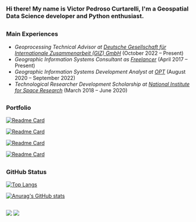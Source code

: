 ### Hi there! My name is Victor Pedroso Curtarelli, I'm a Geospatial Data Science developer and Python enthusiast.

##
<h3>Main Experiences</h3>
<ul>
<li><em>Geoprocessing Technical Advisor at <a href="https://www.giz.de/en/">Deutsche Gesellschaft für Internationale Zusammenarbeit (GIZ) GmbH</a></em> (October 2022 – Present)<br /></li>
<li><em>Geographic Information Systems Consultant as <a href="https://www.linkedin.com/in/victorcurtarelli/">Freelancer</a></em> (April 2017 – Present)<br /></li>
<li><em>Geographic Information Systems Development Analyst at <a href="https://opt.com.br/">OPT</a></em> (August 2020 – September 2022)<br /></li>
<li><em>Technological Researcher Development Scholarship at <a href="http://www.inpe.br/posgraduacao/">National Institute for Space Research</a></em> (March 2018 – June 2020)<br /></li>
</ul>

##
<h3>Portfolio</h3>

[![Readme Card](https://github-readme-stats.vercel.app/api/pin/?username=curtarelli&repo=portfolio-python&show_owner=true&theme=aura)](https://github.com/curtarelli/portfolio-python)

[![Readme Card](https://github-readme-stats.vercel.app/api/pin/?username=curtarelli&repo=portfolio-js&show_owner=true&theme=aura)](https://github.com/curtarelli/portfolio-js)

<!-- [![Readme Card](https://github-readme-stats.vercel.app/api/pin/?username=curtarelli&repo=sits-giz&show_owner=true&theme=aura)](https://github.com/curtarelli/sits-giz) -->

[![Readme Card](https://github-readme-stats.vercel.app/api/pin/?username=curtarelli&repo=cutting_scenes&show_owner=true&theme=aura)](https://github.com/curtarelli/cutting_scenes)

[![Readme Card](https://github-readme-stats.vercel.app/api/pin/?username=curtarelli&repo=qaa_kdpy_final&show_owner=true&theme=aura)](https://github.com/curtarelli/qaa_kdpy_final)

<!-- [![Readme Card](https://github-readme-stats.vercel.app/api/pin/?username=curtarelli&repo=awesome-spectral-indices&show_owner=true&theme=aura)](https://github.com/curtarelli/awesome-spectral-indices) -->

<!-- [![Readme Card](https://github-readme-stats.vercel.app/api/pin/?username=curtarelli&repo=hydrobr&show_owner=true&theme=aura)](https://github.com/curtarelli/hydrobr) -->

##
<h3>GitHub Status</h3>

[![Top Langs](https://github-readme-stats.vercel.app/api/top-langs/?username=curtarelli&langs_count=8&theme=aura)](https://github.com/curtarelli/github-readme-stats)

[![Anurag's GitHub stats](https://github-readme-stats.vercel.app/api?username=curtarelli&hide_title=true&include_all_commits=true&show_icons=true&theme=aura&rank_icon=github&hide_rank=false)](https://github.com/curtarelli/github-readme-stats)

##
[<img src="https://img.shields.io/badge/linkedin-%230077B5.svg?&style=for-the-badge&logo=linkedin&logoColor=white" />](https://www.linkedin.com/in/victorcurtarelli/)
[<img src="https://img.shields.io/badge/Gmail-D14836?style=for-the-badge&logo=gmail&logoColor=white" />](mailto:victor.curtarelli@gmail.com)
